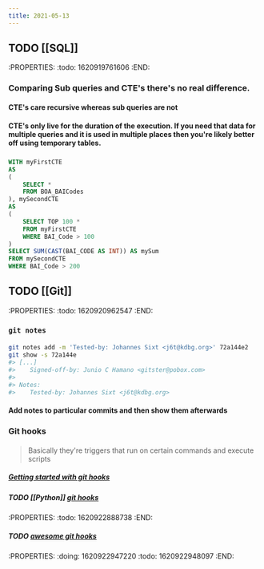 ```yaml
---
title: 2021-05-13
---
```


## TODO [[SQL]]
:PROPERTIES:
:todo: 1620919761606
:END:
### Comparing Sub queries and CTE's there's no real difference.
#### CTE's care recursive whereas sub queries are not
#### CTE's only live for the duration of the execution. If you need that data for multiple queries and it is used in multiple places then you're likely better off using temporary tables.
#####
```sql
WITH myFirstCTE
AS
(
    SELECT * 
	FROM BOA_BAICodes
), mySecondCTE
AS
(
	SELECT TOP 100 *
	FROM myFirstCTE
	WHERE BAI_Code > 100
)
SELECT SUM(CAST(BAI_CODE AS INT)) AS mySum
FROM mySecondCTE
WHERE BAI_Code > 200
```
## TODO [[Git]]
:PROPERTIES:
:todo: 1620920962547
:END:
### `git notes`
#### 
```bash
git notes add -m 'Tested-by: Johannes Sixt <j6t@kdbg.org>' 72a144e2
git show -s 72a144e
#> [...]
#>    Signed-off-by: Junio C Hamano <gitster@pobox.com>
#>
#> Notes:
#>    Tested-by: Johannes Sixt <j6t@kdbg.org>
```
#### Add notes to particular commits and then show them afterwards
### Git hooks
#### 
> Basically they're triggers that run on certain commands and execute scripts
##### [Getting started with git hooks](https://medium.com/@f3igao/get-started-with-git-hooks-5a489725c639)
##### TODO [[Python]] [git hooks](https://pypi.org/project/git-pre-commit-hook/)
:PROPERTIES:
:todo: 1620922888738
:END:
##### TODO [awesome git hooks](https://github.com/aitemr/awesome-git-hooks)
:PROPERTIES:
:doing: 1620922947220
:todo: 1620922948097
:END:
#####
